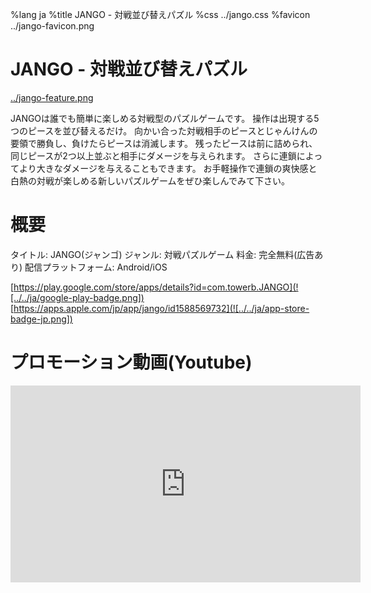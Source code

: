 %lang ja
%title JANGO - 対戦並び替えパズル
%css ../jango.css
%favicon ../jango-favicon.png

# JANGO - 対戦並び替えパズル

[../jango-feature.png](![../jango-feature.png])

JANGOは誰でも簡単に楽しめる対戦型のパズルゲームです。
操作は出現する5つのピースを並び替えるだけ。
向かい合った対戦相手のピースとじゃんけんの要領で勝負し、負けたらピースは消滅します。
残ったピースは前に詰められ、同じピースが2つ以上並ぶと相手にダメージを与えられます。
さらに連鎖によってより大きなダメージを与えることもできます。
お手軽操作で連鎖の爽快感と白熱の対戦が楽しめる新しいパズルゲームをぜひ楽しんでみて下さい。

# 概要

タイトル: JANGO(ジャンゴ)
ジャンル: 対戦パズルゲーム
料金: 完全無料(広告あり)
配信プラットフォーム: Android/iOS

[https://play.google.com/store/apps/details?id=com.towerb.JANGO](![../../ja/google-play-badge.png]) \
[https://apps.apple.com/jp/app/jango/id1588569732](![../../ja/app-store-badge-jp.png])

# プロモーション動画(Youtube)

<iframe width="560" height="315" src="https://www.youtube.com/embed/VxVtVf3Dcl0" title="YouTube video player" frameborder="0" allow="accelerometer; autoplay; clipboard-write; encrypted-media; gyroscope; picture-in-picture" allowfullscreen></iframe>

